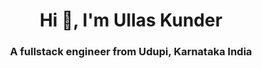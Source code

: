 <h1 align="center">Hi 👋, I'm Ullas Kunder</h1>
<h3 align="center">A fullstack engineer from Udupi, Karnataka India</h3>
